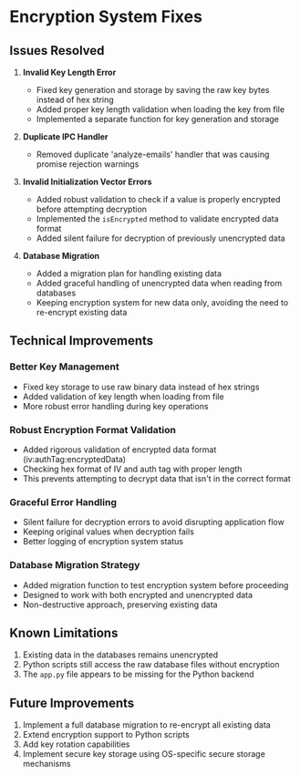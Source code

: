 # Encryption System Fixes

## Issues Resolved

1. **Invalid Key Length Error**
   - Fixed key generation and storage by saving the raw key bytes instead of hex string
   - Added proper key length validation when loading the key from file
   - Implemented a separate function for key generation and storage

2. **Duplicate IPC Handler**
   - Removed duplicate 'analyze-emails' handler that was causing promise rejection warnings

3. **Invalid Initialization Vector Errors**
   - Added robust validation to check if a value is properly encrypted before attempting decryption
   - Implemented the `isEncrypted` method to validate encrypted data format
   - Added silent failure for decryption of previously unencrypted data

4. **Database Migration**
   - Added a migration plan for handling existing data
   - Added graceful handling of unencrypted data when reading from databases
   - Keeping encryption system for new data only, avoiding the need to re-encrypt existing data

## Technical Improvements

### Better Key Management
- Fixed key storage to use raw binary data instead of hex strings
- Added validation of key length when loading from file
- More robust error handling during key operations

### Robust Encryption Format Validation
- Added rigorous validation of encrypted data format (iv:authTag:encryptedData)
- Checking hex format of IV and auth tag with proper length
- This prevents attempting to decrypt data that isn't in the correct format

### Graceful Error Handling
- Silent failure for decryption errors to avoid disrupting application flow
- Keeping original values when decryption fails
- Better logging of encryption system status

### Database Migration Strategy
- Added migration function to test encryption system before proceeding
- Designed to work with both encrypted and unencrypted data
- Non-destructive approach, preserving existing data

## Known Limitations

1. Existing data in the databases remains unencrypted
2. Python scripts still access the raw database files without encryption
3. The `app.py` file appears to be missing for the Python backend

## Future Improvements

1. Implement a full database migration to re-encrypt all existing data
2. Extend encryption support to Python scripts
3. Add key rotation capabilities
4. Implement secure key storage using OS-specific secure storage mechanisms 